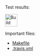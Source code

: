 ﻿Test results:

[<img alt="Build Status" src="https://travis-ci.org/RodrigoLorenzzonBasso/TCS_TF.svg?branch=main" height="40">][travis-url]

Important files:

* [Makefile](Makefile)
* [.travis.yml](.travis.yml)


[main-url]: https://github.com/RodrigoLorenzzonBasso/TCS_TF/
[readme-url]: https://github.com/RodrigoLorenzzonBasso/TCS_TF/blob/main/README.md
[license-url]: https://github.com/RodrigoLorenzzonBasso/TCS_TF/blob/main/LICENSE
[license-img]: https://img.shields.io/github/license/rsp/travis-hello-modern-cpp.svg
[travis-url]: https://travis-ci.org//RodrigoLorenzzonBasso/TCS_TF/
[travis-img]: https://travis-ci.org//RodrigoLorenzzonBasso/TCS_TF.svg?branch=master
[github-follow-url]: https://github.com//RodrigoLorenzzonBasso
